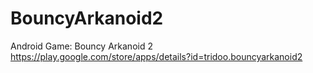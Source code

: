 # BouncyArkanoid2
Android Game: Bouncy Arkanoid 2
https://play.google.com/store/apps/details?id=tridoo.bouncyarkanoid2
